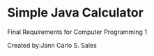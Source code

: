 # Simple Java Calculator
Final Requirements for Computer Programming 1

Created by:Jann Carlo S. Sales
